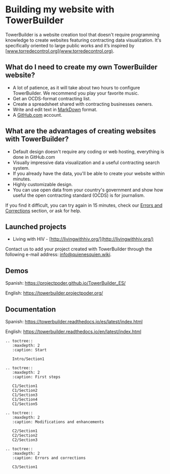 Building my website with TowerBuilder
==================================

TowerBuilder is a website creation tool that doesn't require programming knowledge to create websites featuring contracting data visualization. It's specifically oriented to large public works and it’s inspired by [www.torredecontrol.org](www.torredecontrol.org).

What do I need to create my own TowerBuilder website?
---------------------------------------------------

- A lot of patience, as it will take about two hours to configure TowerBuilder. We recommend you play your favorite music.
- Get an OCDS-format contracting list.
- Create a spreadsheet shared with contracting businesses owners.
- Write and edit text in [MarkDown](https://guides.github.com/features/mastering-markdown/) format.
- A [GitHub.com](https://github.com/) account.

What are the advantages of creating websites with TowerBuilder?
----------------------------------------------------------

- Default design doesn't require any coding or web hosting, everything is done in GitHub.com
- Visually impressive data visualization and a useful contracting search system.
- If you already have the data, you'll be able to create your website within minutes.
- Highly customizable design.
- You can use open data from your country's government and show how useful the open contracting standard (OCDS) is for journalism.

If you find it difficult, you can try again in 15 minutes, check our [Errors and Corrections](https://towerbuilder.readthedocs.io/en/latest/C3/Seccion1.html) section, or ask for help.

Launched projects
-----------------

- Living with HIV - [http://livingwithhiv.org/](http://livingwithhiv.org/)

Contact us to add your project created with TowerBuilder through the following e-mail address: <info@quienesquien.wiki>.

Demos
-----

Spanish: <https://projectpoder.github.io/TowerBuilder_ES/>

English: <https://towerbuilder.projectpoder.org/>

Documentation
-------------

Spanish: <https://towerbuilder.readthedocs.io/es/latest/index.html>

English: <https://towerbuilder.readthedocs.io/en/latest/index.html>


```eval_rst
.. toctree::
   :maxdepth: 2
   :caption: Start

   Intro/Section1

.. toctree::
   :maxdepth: 2
   :caption: First steps

   C1/Section1
   C1/Section2
   C1/Section3
   C1/Section4
   C1/Section5

.. toctree::
   :maxdepth: 2
   :caption: Modifications and enhancements

   C2/Section1
   C2/Section2
   C2/Section3

.. toctree::
   :maxdepth: 2
   :caption: Errors and corrections

   C3/Section1
```
